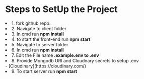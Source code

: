 <h1> Steps to SetUp the Project</h1>
<li>1. fork github repo.</li>
<li>2. Navigate to client folder</li>
<li>3. In cmd run <b>npm install</b></li>
<li>4. to start the front-end run <b>npm start</b></li>
<li>5. Navigate to server folder </li>
<li>6. In cmd run <b>npm install</b></li>
<li>7. Edit the File name<b> .example.env to .env </b>
<li>8. Provide Mongodb URI and Cloudnary secrets to setup .env</li> - [Cloudinary](https://cloudinary.com/) 
<li>9. To start server run <b>npm start</b></li>
